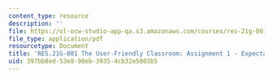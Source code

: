 ```yaml
---
content_type: resource
description: ''
file: https://ol-ocw-studio-app-qa.s3.amazonaws.com/courses/res-21g-001-the-user-friendly-classroom-fall-2020/397bb8ed53e890eb39354cb32e5003b5_MITRES_21G_001F20_Assn1.pdf
file_type: application/pdf
resourcetype: Document
title: 'RES.21G-001 The User-Friendly Classroom: Assignment 1 - Expectations'
uid: 397bb8ed-53e8-90eb-3935-4cb32e5003b5
---
```

